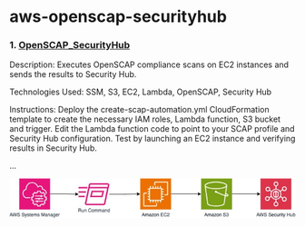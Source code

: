 # aws-openscap-securityhub

### 1. [OpenSCAP_SecurityHub](https://github.com/sgonza20/aws-openscap-securityhub/tree/main)

Description: Executes OpenSCAP compliance scans on EC2 instances and sends the results to Security Hub.

Technologies Used: SSM, S3, EC2, Lambda, OpenSCAP, Security Hub

Instructions: Deploy the create-scap-automation.yml CloudFormation template to create the necessary IAM roles, Lambda function, S3 bucket and trigger. Edit the Lambda function code to point to your SCAP profile and Security Hub configuration. Test by launching an EC2 instance and verifying results in Security Hub. 

...

![OpenSCAP](images/OpenSCAPDiagram.jpg)